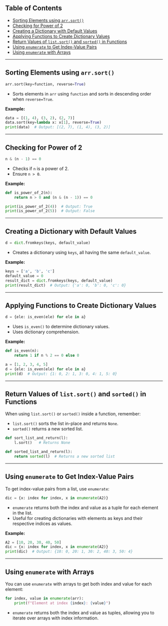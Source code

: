 ## Table of Contents

-   [Sorting Elements using `arr.sort()`](#sorting-elements-using-arrsort)
-   [Checking for Power of 2](#checking-for-power-of-2)
-   [Creating a Dictionary with Default Values](#creating-a-dictionary-with-default-values)
-   [Applying Functions to Create Dictionary Values](#applying-functions-to-create-dictionary-values)
-   [Return Values of `list.sort()` and `sorted()` in Functions](#return-values-of-listsort-and-sorted-in-functions)
-   [Using `enumerate` to Get Index-Value Pairs](#using-enumerate-to-get-index-value-pairs)
-   [Using `enumerate` with Arrays](#using-enumerate-with-arrays)

---

## Sorting Elements using `arr.sort()`

```python
arr.sort(key=function, reverse=True)
```

-   Sorts elements in `arr` using `function` and sorts in descending order when `reverse=True`.

**Example:**

```python
data = [(1, 4), (3, 2), (2, 7)]
data.sort(key=lambda x: x[1], reverse=True)
print(data)  # Output: [(2, 7), (1, 4), (3, 2)]
```

---

## Checking for Power of 2

```python
n & (n - 1) == 0
```

-   Checks if `n` is a power of 2.
-   Ensure `n > 0`.

**Example:**

```python
def is_power_of_2(n):
    return n > 0 and (n & (n - 1)) == 0

print(is_power_of_2(4))  # Output: True
print(is_power_of_2(5))  # Output: False
```

---

## Creating a Dictionary with Default Values

```python
d = dict.fromkeys(keys, default_value)
```

-   Creates a dictionary using `keys`, all having the same `default_value`.

**Example:**

```python
keys = ['a', 'b', 'c']
default_value = 0
result_dict = dict.fromkeys(keys, default_value)
print(result_dict)  # Output: {'a': 0, 'b': 0, 'c': 0}
```

---

## Applying Functions to Create Dictionary Values

```python
d = {ele: is_even(ele) for ele in a}
```

-   Uses `is_even()` to determine dictionary values.
-   Uses dictionary comprehension.

**Example:**

```python
def is_even(n):
    return 1 if n % 2 == 0 else 0

a = [1, 2, 3, 4, 5]
d = {ele: is_even(ele) for ele in a}
print(d)  # Output: {1: 0, 2: 1, 3: 0, 4: 1, 5: 0}
```

---

## Return Values of `list.sort()` and `sorted()` in Functions

When using `list.sort()` or `sorted()` inside a function, remember:

-   `list.sort()` sorts the list in-place and returns `None`.
-   `sorted()` returns a new sorted list.

```python
def sort_list_and_return(l):
    l.sort()   # Returns None

def sorted_list_and_return(l):
    return sorted(l)  # Returns a new sorted list
```

---

## Using `enumerate` to Get Index-Value Pairs

To get index-value pairs from a list, use `enumerate`:

```python
dic = {x: index for index, x in enumerate(A2)}
```

-   `enumerate` returns both the index and value as a tuple for each element in the list.
-   Useful for creating dictionaries with elements as keys and their respective indices as values.

**Example:**

```python
A2 = [10, 20, 30, 40, 50]
dic = {x: index for index, x in enumerate(A2)}
print(dic)  # Output: {10: 0, 20: 1, 30: 2, 40: 3, 50: 4}
```

---

## Using `enumerate` with Arrays

You can use `enumerate` with arrays to get both index and value for each element:

```python
for index, value in enumerate(arr):
    print(f"Element at index {index}: {value}")
```

-   `enumerate` returns both the index and value as tuples, allowing you to iterate over arrays with index information.
